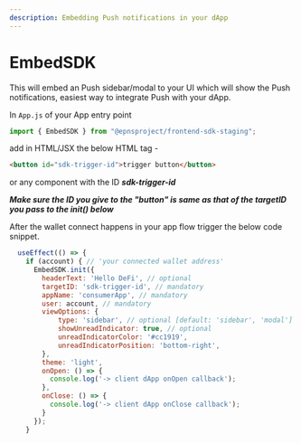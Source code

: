 ```yaml
---
description: Embedding Push notifications in your dApp
---
```


# EmbedSDK

This will embed an Push sidebar/modal to your UI which will show the Push notifications, easiest way to integrate Push with your dApp.



In `App.js` of your App entry point

```javascript
import { EmbedSDK } from "@epnsproject/frontend-sdk-staging";
```

add in HTML/JSX the below HTML tag -

```html
<button id="sdk-trigger-id">trigger button</button>
```

or any component with the ID _**sdk-trigger-id**_

_**Make sure the ID you give to the "button" is same as that of the targetID you pass to the init() below**_

After the wallet connect happens in your app flow trigger the below code snippet.

```javascript
  useEffect(() => {
    if (account) { // 'your connected wallet address'
      EmbedSDK.init({
        headerText: 'Hello DeFi', // optional
        targetID: 'sdk-trigger-id', // mandatory
        appName: 'consumerApp', // mandatory
        user: account, // mandatory
        viewOptions: {
            type: 'sidebar', // optional [default: 'sidebar', 'modal']
            showUnreadIndicator: true, // optional
            unreadIndicatorColor: '#cc1919',
            unreadIndicatorPosition: 'bottom-right',
        },
        theme: 'light',
        onOpen: () => {
          console.log('-> client dApp onOpen callback');
        },
        onClose: () => {
          console.log('-> client dApp onClose callback');
        }
      });
    }

```
